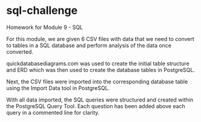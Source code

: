 # sql-challenge
Homework for Module 9 - SQL


For this module, we are given 6 CSV files with data that we need to convert to tables in a SQL database and perform analysis of the data once converted.

quickdatabasediagrams.com was used to create the initial table structure and ERD which was then used to create the database tables in PostgreSQL.

Next, the CSV files were imported into the corresponding database table using the Import Data tool in PostgreSQL.

With all data imported, the SQL queries were structured and created within the PostgreSQL Query Tool. Each question has been added above each query in a commented line for clarity.